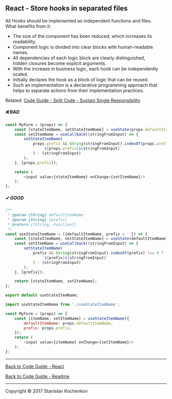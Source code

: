 ## React - Store hooks in separated files

All Hooks should be implemented as independent functions and files.  
What benefits from it:

* The size of the component has been reduced, which increases its readability.
* Component logic is divided into clear blocks with human-readable names.
* All dependencies of each logic block are clearly distinguished,  
  hidden closures become explicit arguments.
* With the increase in business logic, each hook can be independently scaled.
* Initially declares the hook as a block of logic that can be reused.
* Such an implementation is a declarative programming approach that  
  helps to separate actions from their implementation practices.

Related: [Code Guide - Split Code - Sustain Single Responsibility](https://github.com/UserBug/codeGuide/tree/v2/docs/splitCode/sustainSingleResponsibility.md)

##### ❌ BAD

```javascript
const MyForm = (props) => {
    const [stateItemName, setStateItemName] = useState(props.defaultItemName);
    const setItemName = useCallback((stringFromInput) => {
        setStateItemName(
            props.prefix && String(stringFromInput).indexOf(props.prefix) !== 0 ? (
                `${props.prefix}${stringFromInput}`
            ) : (stringFromInput)
        );
    }, [props.prefix]);

    return (
        <input value={stateItemName} onChange={setItemName}/>
    );
};
```

##### ✔ GOOD

```javascript
/**
 * @param {String} defaultItemName
 * @param {String} [prefix]
 * @return {[String, Function]}
 */
const useStateItemName = ({defaultItemName, prefix = ''}) => {
    const [stateItemName, setStateItemName] = useState(defaultItemName);
    const setItemName = useCallback((stringFromInput) => {
        setStateItemName(
            prefix && String(stringFromInput).indexOf(prefix) !== 0 ? (
                `${prefix}${stringFromInput}`
            ) : (stringFromInput)
        );
    }, [prefix]);

    return [stateItemName, setItemName];
};

export default useStateItemName;
```

```javascript
import useStateItemName from './useStateItemName';

const MyForm = (props) => {
    const [itemName, setItemName] = useStateItemName({
        defaultItemName: props.defaultItemName,
        prefix: props.prefix,
    });
    return (
        <input value={itemName} onChange={setItemName}/>
    );
};
```

---

[Back to Code Guide - React](https://github.com/UserBug/codeGuide/tree/v2/docs/react)

[Back to Code Guide - Readme](https://github.com/UserBug/codeGuide/tree/v2)

---
Copyright © 2017 Stanislav Kochenkov 